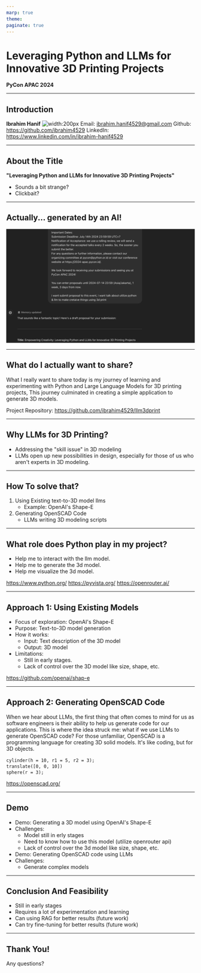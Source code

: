 ```yaml
---
marp: true
theme: 
paginate: true
---
```

<style>
section {
  background: #ECDCC3;
}
</style>

# Leveraging Python and LLMs for Innovative 3D Printing Projects

**PyCon APAC 2024**

---

## Introduction
**Ibrahim Hanif**
![width:200px](https://media.licdn.com/dms/image/v2/D5603AQFmdkKLcY1c6w/profile-displayphoto-shrink_800_800/profile-displayphoto-shrink_800_800/0/1718691543845?e=1735171200&v=beta&t=0A4zgBSQHg5ymIHOmu3Iv1AL15gz4dcZ-FRs47b4ydc)
Email: ibrahim.hanif4529@gmail.com
Github: https://github.com/ibrahim4529
LinkedIn: https://www.linkedin.com/in/ibrahim-hanif4529
___

## About the Title
**"Leveraging Python and LLMs for Innovative 3D Printing Projects"**
- Sounds a bit strange?
- Clickbait?
___

## Actually... generated by an AI!
![height:550px](presentation/assets/Screenshot%202024-10-26%20at%2022.15.53.png)
___

## What do I actually want to share?
What I really want to share today is my journey of learning and experimenting with Python and Large Language Models for 3D printing projects, This journey culminated in creating a simple application to generate 3D models.

Project Repository: https://github.com/ibrahim4529/llm3dprint
___

## Why LLMs for 3D Printing?

- Addressing the "skill issue" in 3D modeling
- LLMs open up new possibilities in design, especially for those of us who aren't experts in 3D modeling.

---

## How To solve that?
1. Using Existing text-to-3D model llms
   - Example: OpenAI's Shape-E
2. Generating OpenSCAD Code
   - LLMs writing 3D modeling scripts
---

## What role does Python play in my project?
- Help me to interact with the llm model.
- Help me to generate the 3d model.
- Help me visualize the 3d model.


https://www.python.org/
https://pyvista.org/
https://openrouter.ai/
___

## Approach 1: Using Existing Models
- Focus of exploration: OpenAI's Shape-E
- Purpose: Text-to-3D model generation
- How it works: 
  - Input: Text description of the 3D model
  - Output: 3D model
- Limitations: 
  - Still in early stages.
  - Lack of control over the 3D model like size, shape, etc.

https://github.com/openai/shap-e
___

## Approach 2: Generating OpenSCAD Code
When we hear about LLMs, the first thing that often comes to mind for us as software engineers is their ability to help us generate code for our applications. This is where the idea struck me: what if we use LLMs to generate OpenSCAD code? For those unfamiliar, OpenSCAD is a programming language for creating 3D solid models. It's like coding, but for 3D objects.

```openscad
cylinder(h = 10, r1 = 5, r2 = 3);
translate([0, 0, 10])
sphere(r = 3);
```
https://openscad.org/
___

## Demo 

- Demo: Generating a 3D model using OpenAI's Shape-E
- Challenges: 
  - Model still in erly stages
  - Need to know how to use this model (utilize openrouter api)
  - Lack of control over the 3d model like size, shape, etc.
- Demo: Generating OpenSCAD code using LLMs
- Challenges:
  - Generate complex models

---
## Conclusion And Feasibility
- Still in early stages
- Requires a lot of experimentation and learning
- Can using RAG for better results (future work)
- Can try fine-tuning for better results (future work)

---

## Thank You!
Any questions?